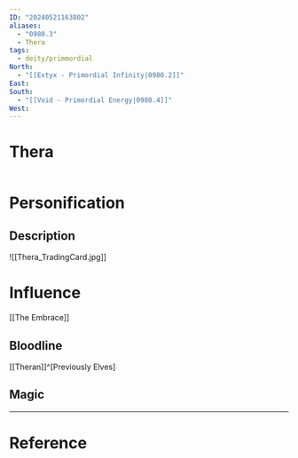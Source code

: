 ```yaml
---
ID: "20240521163802"
aliases:
  - "0980.3"
  - Thera
tags:
  - deity/primmordial
North:
  - "[[Extyx - Primordial Infinity|0980.2]]"
East: 
South:
  - "[[Void - Primordial Energy|0980.4]]"
West:
---
```

# Thera

```toc
```

# Personification



## Description

![[Thera_TradingCard.jpg]]

# Influence

[[The Embrace]]

## Bloodline

[[Theran]]^[Previously Elves]

## Magic

---

# Reference